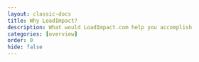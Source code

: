 ```yaml
---
layout: classic-docs
title: Why LoadImpact?
description: What would LoadImpact.com help you accomplish
categories: [overview]
order: 0
hide: false
---
```




<!--stackedit_data:
eyJoaXN0b3J5IjpbMTgzMzc5ODYzMl19
-->